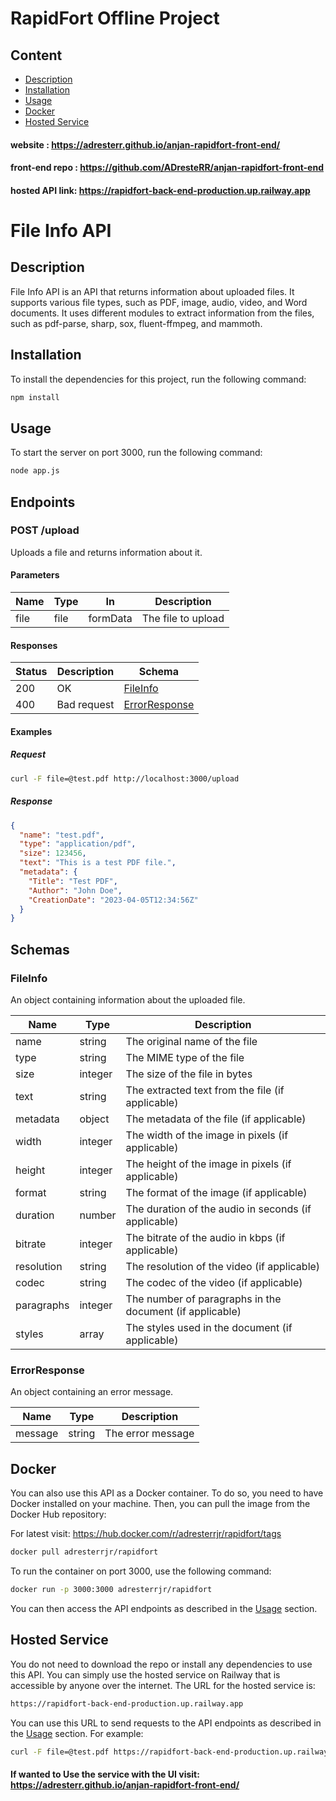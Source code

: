 # RapidFort Offline Project
## Content
- [Description](#Description)
- [Installation](#Installation)
- [Usage](#Usage)
- [Docker](#Docker)
- [Hosted Service](#HostedService)

#### website : https://adresterr.github.io/anjan-rapidfort-front-end/
#### front-end repo : https://github.com/ADresteRR/anjan-rapidfort-front-end
#### hosted API link: https://rapidfort-back-end-production.up.railway.app

# File Info API
<a name="Description"></a>
## Description

File Info API is an API that returns information about uploaded files. It supports various file types, such as PDF, image, audio, video, and Word documents. It uses different modules to extract information from the files, such as pdf-parse, sharp, sox, fluent-ffmpeg, and mammoth.
<a name="Installation"></a>
## Installation

To install the dependencies for this project, run the following command:

```bash
npm install
```
<a name="Usage"></a>
## Usage

To start the server on port 3000, run the following command:

```bash
node app.js
```

## Endpoints

### POST /upload

Uploads a file and returns information about it.

#### Parameters

| Name | Type | In | Description |
| ---- | ---- | -- | ----------- |
| file | file | formData | The file to upload |

#### Responses

| Status | Description | Schema |
| ------ | ----------- | ------ |
| 200    | OK          | [FileInfo](#fileinfo) |
| 400    | Bad request | [ErrorResponse](#errorresponse) |

#### Examples

##### Request

```bash
curl -F file=@test.pdf http://localhost:3000/upload
```

##### Response

```json
{
  "name": "test.pdf",
  "type": "application/pdf",
  "size": 123456,
  "text": "This is a test PDF file.",
  "metadata": {
    "Title": "Test PDF",
    "Author": "John Doe",
    "CreationDate": "2023-04-05T12:34:56Z"
  }
}
```

## Schemas

### FileInfo

An object containing information about the uploaded file.

| Name       | Type   | Description                                      |
| ---------- | ------ | ------------------------------------------------ |
| name       | string | The original name of the file                    |
| type       | string | The MIME type of the file                        |
| size       | integer| The size of the file in bytes                    |
| text       | string | The extracted text from the file (if applicable) |
| metadata   | object | The metadata of the file (if applicable)         |
| width      | integer| The width of the image in pixels (if applicable) |
| height     | integer| The height of the image in pixels (if applicable)|
| format     | string | The format of the image (if applicable)          |
| duration   | number | The duration of the audio in seconds (if applicable)|
| bitrate    | integer| The bitrate of the audio in kbps (if applicable) |
| resolution | string | The resolution of the video (if applicable)      |
| codec      | string | The codec of the video (if applicable)           |
| paragraphs | integer| The number of paragraphs in the document (if applicable)|
| styles     | array  | The styles used in the document (if applicable)  |

### ErrorResponse

An object containing an error message.

| Name    | Type   | Description         |
| ------- | ------ | ------------------- |
| message | string | The error message   |

<a name="Docker"></a>

## Docker

You can also use this API as a Docker container. To do so, you need to have Docker installed on your machine. Then, you can pull the image from the Docker Hub repository:

For latest visit: https://hub.docker.com/r/adresterrjr/rapidfort/tags 

```bash
docker pull adresterrjr/rapidfort
```

To run the container on port 3000, use the following command:

```bash
docker run -p 3000:3000 adresterrjr/rapidfort
```

You can then access the API endpoints as described in the [Usage](#usage) section.

<a name="HostedService"></a>
## Hosted Service

You do not need to download the repo or install any dependencies to use this API. You can simply use the hosted service on Railway that is accessible by anyone over the internet. The URL for the hosted service is:

```bash
https://rapidfort-back-end-production.up.railway.app
```

You can use this URL to send requests to the API endpoints as described in the [Usage](#usage) section. For example:

```bash
curl -F file=@test.pdf https://rapidfort-back-end-production.up.railway.app/upload
```
#### If wanted to Use the service with the UI visit: https://adresterr.github.io/anjan-rapidfort-front-end/


